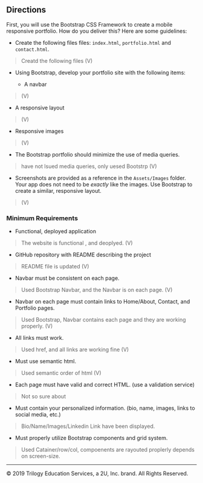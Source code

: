 ## Directions

First, you will use the Bootstrap CSS Framework to create a mobile responsive portfolio. How do you deliver this? Here are some guidelines:

* Create the following files files: `index.html`, `portfolio.html` and `contact.html`.
> Creatd the following files (V)

* Using Bootstrap, develop your portfolio site with the following items:

   * A navbar 
> (V)
   * A responsive layout
> (V)
   * Responsive images
> (V)
* The Bootstrap portfolio should minimize the use of media queries.
> have not lsued media queries, only uesed Bootstrp (V)
* Screenshots are provided as a reference in the `Assets/Images` folder. Your app does not need to be _exactly_ like the images. Use Bootstrap to create a similar, responsive layout.
> (V)


### Minimum Requirements

* Functional, deployed application
> The website is functional , and deoplyed. (V)

* GitHub repository with README describing the project
> README file is updated (V)

* Navbar must be consistent on each page.
> Used Bootstrap Navbar, and the Navbar is on each page. (V)

* Navbar on each page must contain links to Home/About, Contact, and Portfolio pages.
> Used Bootstrap, Navbar contains each page and they are working properly. (V)

* All links must work.
> Used href, and all links are working fine (V)

* Must use semantic html.
> Used semantic order of html (V)

* Each page must have valid and correct HTML. (use a validation service)
> Not so sure about 

* Must contain your personalized information. (bio, name, images, links to social media, etc.)
> Bio/Name/Images/Linkedin Link have been displayed.

* Must properly utilize Bootstrap components and grid system.
> Used Catainer/row/col, compoenents are rayouted proplerly depends on screen-size.


- - -

© 2019 Trilogy Education Services, a 2U, Inc. brand. All Rights Reserved.
